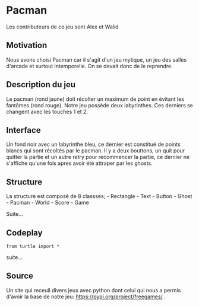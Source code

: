 # Pacman
 Les contributeurs de ce jeu sont Alex et Walid

## Motivation

Nous avons choisi Pacman car il s'agit d'un jeu mytique, un jeu des salles d'arcade et surtout intemporelle. On se devait donc de le reprendre.

## Description du jeu
Le pacman (rond jaune) doit récolter un maximum de point en évitant les fantômes (rond rouge). Notre jeu possède deux labyrinthes. Ces derniers se changent avec les touches 1 et 2.

## Interface
Un fond noir avec un labyrinthe bleu, ce dernier est constitué de points blancs qui sont récoltés par le pacman.
Il y a deux bouttons, un quit pour quitter la partie et un autre retry pour recommencer la partie, ce dernier ne s'affiche qu'une fois apres avoir été attraper par les ghosts.

## Structure

La structure est composé de  8 classses;    - Rectangle
                                            - Text
                                            - Button
                                            - Ghost
                                            - Pacman
                                            - World
                                            - Score
                                            - Game


Suite...

## Codeplay

```{codeplay}
from turtle import *

```
suite...

## Source
Un site qui receuil divers jeux avec python dont celui qui nous a permis d'avoir la base de notre jeu:
 https://pypi.org/project/freegames/ .
